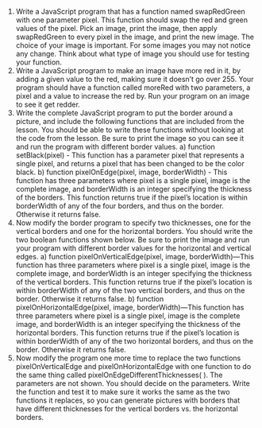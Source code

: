 1. Write a JavaScript program that has a function named swapRedGreen with one parameter pixel. This function should swap the red and green values of the pixel. Pick an image, print the image, then apply swapRedGreen to every pixel in the image, and print the new image. The choice of your image is important. For some images you may not notice any change. Think about what type of image you should use for testing your function.
2. Write a JavaScript program to make an image have more red in it, by adding a given value to the red, making sure it doesn’t go over 255. Your program should have a function called moreRed with two parameters, a pixel and a value to increase the red by. Run your program on an image to see it get redder.
3. Write the complete JavaScript program to put the border around a picture, and include the following functions that are included from the lesson. You should be able to write these functions without looking at the code from the lesson. Be sure to print the image so you can see it and run the program with different border values. a) function setBlack(pixel) - This function has a parameter pixel that represents a single pixel, and returns a pixel that has been changed to be the color black. b) function pixelOnEdge(pixel, image, borderWidth) - This function has three parameters where pixel is a single pixel, image is the complete image, and borderWidth is an integer specifying the thickness of the borders. This function returns true if the pixel’s location is within borderWidth of any of the four borders, and thus on the border. Otherwise it returns false.
4. Now modify the border program to specify two thicknesses, one for the vertical borders and one for the horizontal borders. You should write the two boolean functions shown below. Be sure to print the image and run your program with different border values for the horizontal and vertical edges. a) function pixelOnVerticalEdge(pixel, image, borderWidth)—This function has three parameters where pixel is a single pixel, image is the complete image, and borderWidth is an integer specifying the thickness of the vertical borders. This function returns true if the pixel’s location is within borderWidth of any of the two vertical borders, and thus on the border. Otherwise it returns false. b) function pixelOnHorizontalEdge(pixel, image, borderWidth)—This function has three parameters where pixel is a single pixel, image is the complete image, and borderWidth is an integer specifying the thickness of the horizontal borders. This function returns true if the pixel’s location is within borderWidth of any of the two horizontal borders, and thus on the border. Otherwise it returns false.
5. Now modify the program one more time to replace the two functions pixelOnVerticalEdge and pixelOnHorizontalEdge with one function to do the same thing called pixelOnEdgeDifferentThicknesses( ). The parameters are not shown. You should decide on the parameters. Write the function and test it to make sure it works the same as the two functions it replaces, so you can generate pictures with borders that have different thicknesses for the vertical borders vs. the horizontal borders.
